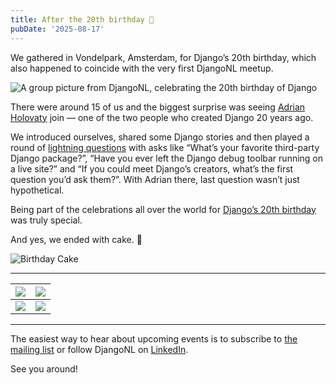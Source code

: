 ```yaml
---
title: After the 20th birthday 🎂
pubDate: '2025-08-17'
---
```


We gathered in Vondelpark, Amsterdam, for Django’s 20th birthday, which also happened to coincide with the very first DjangoNL meetup.

![A group picture from DjangoNL, celebrating the 20th birthday of Django](/images/20th-birthday-1.jpg)

There were around 15 of us and the biggest surprise was seeing [Adrian Holovaty](https://www.holovaty.com/) join — one of the two people who created Django 20 years ago.

We introduced ourselves, shared some Django stories and then played a round of [lightning questions](/pdfs/20th-birthday-lightning-questions.pdf) with asks like “What’s your favorite third-party Django package?”, “Have you ever left the Django debug toolbar running on a live site?” and “If you could meet Django’s creators, what’s the first question you’d ask them?”. With Adrian there, last question wasn’t just hypothetical.

Being part of the celebrations all over the world for [Django’s 20th birthday](https://birthday20.djangoproject.com/) was truly special.

And yes, we ended with cake. 🎂

![Birthday Cake](/images/20th-birthday-2.jpg)

***

| ![](/images/20th-birthday-3.jpg) | ![](/images/20th-birthday-5.jpg) |
|------------------------------------------|------------------------------------------|
| ![](/images/20th-birthday-6.jpg) | ![](/images/20th-birthday-4.jpg) |

***

The easiest way to hear about upcoming events is to subscribe to [the mailing list](https://preview.mailerlite.io/forms/1666986/159998885507368845/share) or follow DjangoNL on [LinkedIn](https://www.linkedin.com/company/djangonl/).

See you around!
